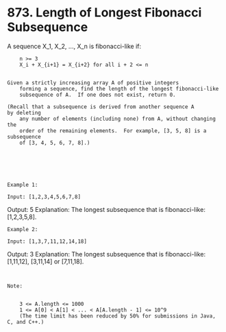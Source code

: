 # 873. Length of Longest Fibonacci Subsequence

A sequence X_1, X_2, ..., X_n is fibonacci-like if:

    
        n >= 3
        X_i + X_{i+1} = X_{i+2} for all i + 2 <= n
    

    Given a strictly increasing array A of positive integers
        forming a sequence, find the length of the longest fibonacci-like
        subsequence of A.  If one does not exist, return 0.

    (Recall that a subsequence is derived from another sequence A by deleting
        any number of elements (including none) from A, without changing the
        order of the remaining elements.  For example, [3, 5, 8] is a subsequence
        of [3, 4, 5, 6, 7, 8].)

     

    
    

    Example 1:

    Input: [1,2,3,4,5,6,7,8]
Output: 5
Explanation:
The longest subsequence that is fibonacci-like: [1,2,3,5,8].

    Example 2:

    Input: [1,3,7,11,12,14,18]
Output: 3
Explanation:
The longest subsequence that is fibonacci-like:
[1,11,12], [3,11,14] or [7,11,18].

     

    Note:

    
        3 <= A.length <= 1000
        1 <= A[0] < A[1] < ... < A[A.length - 1] <= 10^9
        (The time limit has been reduced by 50% for submissions in Java, C, and C++.)